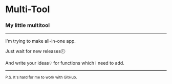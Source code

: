 # Multi-Tool
### My little multitool

---

I'm trying to make all-in-one app.

Just wait for new releases🕘

And write your ideas💡 for functions which i need to add.

---

<sub>P.S. It's hard for me to work with GitHub.</sub>
